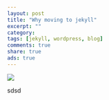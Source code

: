 ```yaml
---
layout: post
title: "Why moving to jekyll"
excerpt: ""
category:
tags: [jekyll, wordpress, blog]
comments: true
share: true
ads: true
---
```

![](/blog/images/2017/08/jekyll.png)

sdsd
